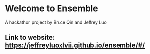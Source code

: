 # Welcome to Ensemble
A hackathon project by Bruce Qin and Jeffrey Luo

## Link to website: https://jeffreyluoxlvii.github.io/ensemble/#/
